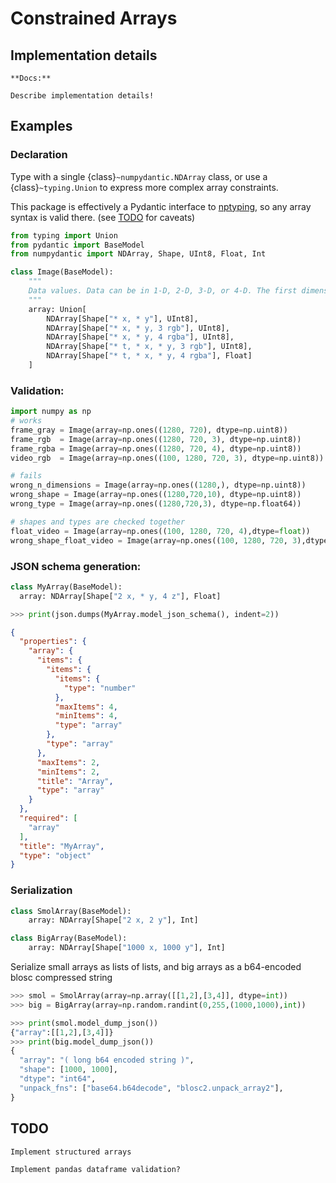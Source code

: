 # Constrained Arrays

## Implementation details

```{todo}
**Docs:**

Describe implementation details!
```

## Examples

### Declaration

Type with a single {class}`~numpydantic.NDArray` class, or use a {class}`~typing.Union`
to express more complex array constraints.

This package is effectively a Pydantic interface to [nptyping](https://github.com/ramonhagenaars/nptyping),
so any array syntax is valid there. (see [TODO](todo) for caveats)

```python
from typing import Union
from pydantic import BaseModel
from numpydantic import NDArray, Shape, UInt8, Float, Int

class Image(BaseModel):
    """
    Data values. Data can be in 1-D, 2-D, 3-D, or 4-D. The first dimension should always represent time. This can also be used to store binary data (e.g., image frames). This can also be a link to data stored in an external file.
    """
    array: Union[
        NDArray[Shape["* x, * y"], UInt8],
        NDArray[Shape["* x, * y, 3 rgb"], UInt8],
        NDArray[Shape["* x, * y, 4 rgba"], UInt8],
        NDArray[Shape["* t, * x, * y, 3 rgb"], UInt8],
        NDArray[Shape["* t, * x, * y, 4 rgba"], Float]
    ]
```

### Validation:

```python
import numpy as np
# works
frame_gray = Image(array=np.ones((1280, 720), dtype=np.uint8))
frame_rgb  = Image(array=np.ones((1280, 720, 3), dtype=np.uint8))
frame_rgba = Image(array=np.ones((1280, 720, 4), dtype=np.uint8))
video_rgb  = Image(array=np.ones((100, 1280, 720, 3), dtype=np.uint8))

# fails
wrong_n_dimensions = Image(array=np.ones((1280,), dtype=np.uint8))
wrong_shape = Image(array=np.ones((1280,720,10), dtype=np.uint8))
wrong_type = Image(array=np.ones((1280,720,3), dtype=np.float64))

# shapes and types are checked together
float_video = Image(array=np.ones((100, 1280, 720, 4),dtype=float))
wrong_shape_float_video = Image(array=np.ones((100, 1280, 720, 3),dtype=float))
```

### JSON schema generation:

```python
class MyArray(BaseModel):
  array: NDArray[Shape["2 x, * y, 4 z"], Float]
```

```python
>>> print(json.dumps(MyArray.model_json_schema(), indent=2))
```

```json
{
  "properties": {
    "array": {
      "items": {
        "items": {
          "items": {
            "type": "number"
          },
          "maxItems": 4,
          "minItems": 4,
          "type": "array"
        },
        "type": "array"
      },
      "maxItems": 2,
      "minItems": 2,
      "title": "Array",
      "type": "array"
    }
  },
  "required": [
    "array"
  ],
  "title": "MyArray",
  "type": "object"
}
```

### Serialization

```python
class SmolArray(BaseModel):
    array: NDArray[Shape["2 x, 2 y"], Int]

class BigArray(BaseModel):
    array: NDArray[Shape["1000 x, 1000 y"], Int]
```

Serialize small arrays as lists of lists, and big arrays as a b64-encoded blosc compressed string

```python
>>> smol = SmolArray(array=np.array([[1,2],[3,4]], dtype=int))
>>> big = BigArray(array=np.random.randint(0,255,(1000,1000),int))

>>> print(smol.model_dump_json())
{"array":[[1,2],[3,4]]}
>>> print(big.model_dump_json())
{
  "array": "( long b64 encoded string )",
  "shape": [1000, 1000],
  "dtype": "int64",
  "unpack_fns": ["base64.b64decode", "blosc2.unpack_array2"],
}
```

## TODO

```{todo}
Implement structured arrays
```

```{todo}
Implement pandas dataframe validation?
```